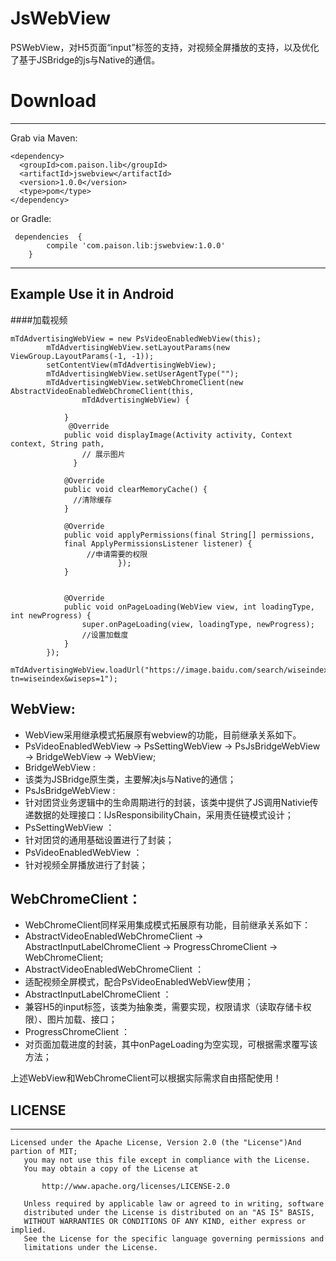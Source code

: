 # JsWebView
PSWebView，对H5页面“input”标签的支持，对视频全屏播放的支持，以及优化了基于JSBridge的js与Native的通信。

# Download

---

 Grab via Maven:

```
<dependency>
  <groupId>com.paison.lib</groupId>
  <artifactId>jswebview</artifactId>
  <version>1.0.0</version>
  <type>pom</type>
</dependency>
```
or Gradle:

```
 dependencies  { 
        compile 'com.paison.lib:jswebview:1.0.0' 
    }
```
 ---
 
## Example Use it in Android

####加载视频

```
mTdAdvertisingWebView = new PsVideoEnabledWebView(this);
        mTdAdvertisingWebView.setLayoutParams(new ViewGroup.LayoutParams(-1, -1));
        setContentView(mTdAdvertisingWebView);
        mTdAdvertisingWebView.setUserAgentType("");
        mTdAdvertisingWebView.setWebChromeClient(new AbstractVideoEnabledWebChromeClient(this,
                mTdAdvertisingWebView) {
                
            }
             @Override
            public void displayImage(Activity activity, Context context, String path,
                // 展示图片
              }

            @Override
            public void clearMemoryCache() {
              //清除缓存
            }

            @Override
            public void applyPermissions(final String[] permissions, 
            final ApplyPermissionsListener listener) {
                 //申请需要的权限
                        });
            }


            @Override
            public void onPageLoading(WebView view, int loadingType, int newProgress) {
                super.onPageLoading(view, loadingType, newProgress);
                //设置加载度
            }
        });
        mTdAdvertisingWebView.loadUrl("https://image.baidu.com/search/wiseindex?tn=wiseindex&wiseps=1");
```

## WebView:  <br/>
- WebView采用继承模式拓展原有webview的功能，目前继承关系如下。  <br/>
- PsVideoEnabledWebView -> PsSettingWebView -> PsJsBridgeWebView -> BridgeWebView -> WebView;
- BridgeWebView :  <br/>
- 该类为JSBridge原生类，主要解决js与Native的通信；<br/>
- PsJsBridgeWebView :  <br/>
- 针对团贷业务逻辑中的生命周期进行的封装，该类中提供了JS调用Nativie传递数据的处理接口：IJsResponsibilityChain，采用责任链模式设计；
- PsSettingWebView ：  <br/>
- 针对团贷的通用基础设置进行了封装； <br/>
- PsVideoEnabledWebView ： <br/>
- 针对视频全屏播放进行了封装；  <br/>

## WebChromeClient：  <br/>
- WebChromeClient同样采用集成模式拓展原有功能，目前继承关系如下：  <br/>
- AbstractVideoEnabledWebChromeClient -> AbstractInputLabelChromeClient -> ProgressChromeClient -> WebChromeClient;  <br/>
- AbstractVideoEnabledWebChromeClient ：  <br/>
- 适配视频全屏模式，配合PsVideoEnabledWebView使用；  <br/>
- AbstractInputLabelChromeClient ：  <br/>
- 兼容H5的input标签，该类为抽象类，需要实现，权限请求（读取存储卡权限）、图片加载、接口；<br/>
- ProgressChromeClient ： <br/>
- 对页面加载进度的封装，其中onPageLoading为空实现，可根据需求覆写该方法；  <br/>

上述WebView和WebChromeClient可以根据实际需求自由搭配使用！<br/>
 
 ## LICENSE
 
 ---
 ```
 Licensed under the Apache License, Version 2.0 (the "License")And partion of MIT;
    you may not use this file except in compliance with the License.
    You may obtain a copy of the License at
 
        http://www.apache.org/licenses/LICENSE-2.0
 
    Unless required by applicable law or agreed to in writing, software
    distributed under the License is distributed on an "AS IS" BASIS,
    WITHOUT WARRANTIES OR CONDITIONS OF ANY KIND, either express or implied.
    See the License for the specific language governing permissions and
    limitations under the License.
 
 ```
